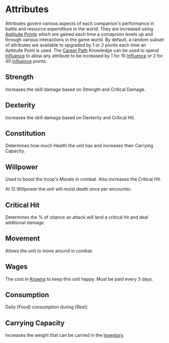 # Attributes
Attributes govern various aspects of each companion's performance in battle and resource expenditure in the world. They are increased using [Aptitude Points](aptitude.md) which are gained each time a comapnion levels up and through various interactions in the game world. By default, a random subset of attributes are available to upgraded by 1 or 2 points each time an Aptitude Point is used. The [Career Path](../compendium/knowledge.md) Knowledge can be used to spend [Influence](../gameplay.md#influence) to allow any attribute to be increased by 1 for 10 [Influence](../gameplay.md#influence) or 2 for 40 [Influence](../gameplay.md#influence) points.

## Strength
Increases the skill damage based on Strength and Critical Damage.

## Dexterity
Increases the skill damage based on Dexterity and Critical Hit.

## Constitution
Determines how much Health the unit has and increases their Carrying Capacity.

## Willpower
Used to boost the troop's Morale in combat. Also increases the Critical Hit. 

At 12 Willpower the unit will resist death once per encounter.

## Critical Hit
Determines the % of chance an attack will land a critical hit and deal additional damage.

## Movement
Allows the unit to move around in combat.

## Wages
The cost in [Krowns](../gameplay.md#krowns) to keep this unit happy. Must be paid every 3 days.

## Consumption
Daily [Food] consumption during [Rest].

## Carrying Capacity
Increases the weight that can be carried in the [Inventory](../inventory/index.md).
